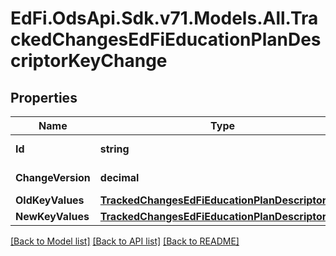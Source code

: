 # EdFi.OdsApi.Sdk.v71.Models.All.TrackedChangesEdFiEducationPlanDescriptorKeyChange

## Properties

Name | Type | Description | Notes
------------ | ------------- | ------------- | -------------
**Id** | **string** | Resource identifier | [optional] 
**ChangeVersion** | **decimal** | Change version | [optional] 
**OldKeyValues** | [**TrackedChangesEdFiEducationPlanDescriptorKey**](TrackedChangesEdFiEducationPlanDescriptorKey.md) |  | [optional] 
**NewKeyValues** | [**TrackedChangesEdFiEducationPlanDescriptorKey**](TrackedChangesEdFiEducationPlanDescriptorKey.md) |  | [optional] 

[[Back to Model list]](../README.md#documentation-for-models) [[Back to API list]](../README.md#documentation-for-api-endpoints) [[Back to README]](../README.md)


